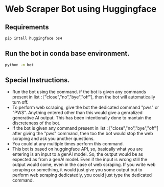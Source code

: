 # Web Scraper Bot using Huggingface

## Requirements
```bash
pip intall huggingface bs4
```
## Run the bot in conda base environment.
```bash
python -m bot
```
## Special Instructions.
<ul>
<li>Run the bot using the command. if the bot is given any commands present in list : ["close","no","bye","off"], then the bot will automatically turn off.</li>

<li>To perform web scraping, give the bot the dedicated command "pws" or "PWS". Anything entered other than this would give a genralized generative AI output. This has been intentionally done to mantain the discreteness of the bot. </li>

<li>If the bot is given any command present in list : ["close","no","bye","off"] after giving the "pws" command, then too the bot would stop the web scraping and ask you another questions.</li>

<li>You could at any multiple times perform this command.</li>

<li>This bot is based on huggingface API, so, basically what you are entering is an input to a genAI model. So, the output would be as expected as from a genAI model. Even if the input is wrong still the output would come, even in the case of web scraping. If you write web scraping or something, it would just give you some output but to perform web scraping dedicatedly, you could just type the dedicated command.</li>
</ul>


